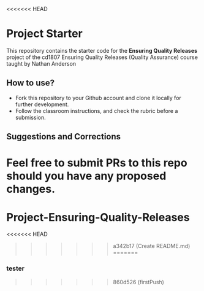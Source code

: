 <<<<<<< HEAD
# Project Starter
This repository contains the starter code for the **Ensuring Quality Releases** project of the cd1807 Ensuring Quality Releases (Quality Assurance) course taught by Nathan Anderson


## How to use?
- Fork this repository to your Github account and clone it locally for further development. 
- Follow the classroom instructions, and check the rubric before a submission. 

## Suggestions and Corrections
Feel free to submit PRs to this repo should you have any proposed changes. 
=======
# Project-Ensuring-Quality-Releases
<<<<<<< HEAD
>>>>>>> a342b17 (Create README.md)
=======

### tester

>>>>>>> 860d526 (firstPush)
